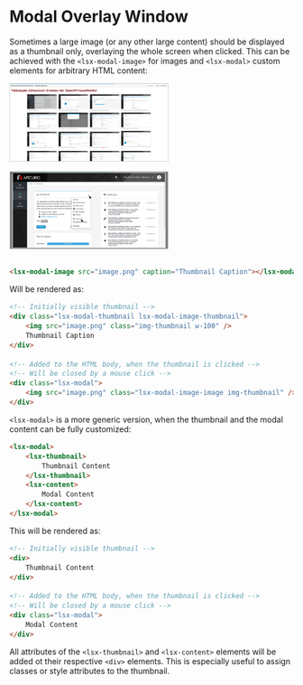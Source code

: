 Modal Overlay Window
====================

Sometimes a large image (or any other large content) should be displayed as a thumbnail only,
overlaying the whole screen when clicked. This can be achieved with the `<lsx-modal-image>`
for images and `<lsx-modal>` custom elements for arbitrary HTML content:

<img src="./img/lsx-modal-1.png" style="border: 1px solid lightgrey; margin-bottom: 1em; width: 20em;" />
<img src="./img/lsx-modal-2.png" style="border: 1px solid lightgrey; margin-bottom: 1em; width: 20em;" />

```html
<lsx-modal-image src="image.png" caption="Thumbnail Caption"></lsx-modal-image>
```

Will be rendered as:

```html
<!-- Initially visible thumbnail -->
<div class="lsx-modal-thumbnail lsx-modal-image-thumbnail">
    <img src="image.png" class="img-thumbnail w-100" />
    Thumbnail Caption
</div>

<!-- Added to the HTML body, when the thumbnail is clicked -->
<!-- Will be closed by a mouse click -->
<div class="lsx-modal">
    <img src="image.png" class="lsx-modal-image-image img-thumbnail" />
</div>
```

`<lsx-modal>` is a more generic version, when the thumbnail and the modal content can be
fully customized:

```html
<lsx-modal>
    <lsx-thumbnail>
        Thumbnail Content
    </lsx-thumbnail>
    <lsx-content>
        Modal Content
    </lsx-content>
</lsx-modal>
```

This will be rendered as:

```html
<!-- Initially visible thumbnail -->
<div>
    Thumbnail Content
</div>

<!-- Added to the HTML body, when the thumbnail is clicked -->
<!-- Will be closed by a mouse click -->
<div class="lsx-modal">
    Modal Content
</div>
```

All attributes of the `<lsx-thumbnail>` and `<lsx-content>` elements will be added ot their
respective `<div>` elements. This is especially useful to assign classes or style attributes
to the thumbnail.